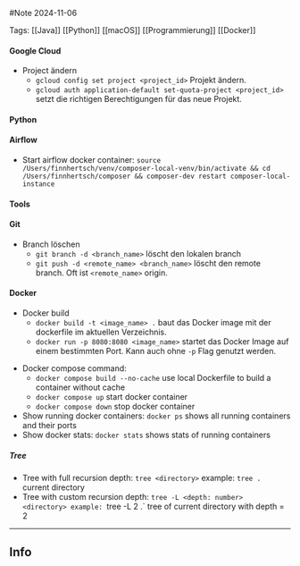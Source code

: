 #Note
2024-11-06

Tags: [[Java]] [[Python]] [[macOS]] [[Programmierung]] [[Docker]]

#### Google Cloud
- Project ändern
	- `gcloud config set project <project_id>` Projekt ändern.
	- `gcloud auth application-default set-quota-project <project_id>` setzt die richtigen Berechtigungen für das neue Projekt.

#### Python
#### Airflow 
- Start airflow docker container:
	`source /Users/finnhertsch/venv/composer-local-venv/bin/activate && cd /Users/finnhertsch/composer && composer-dev restart composer-local-instance`

#### Tools 
#### Git
+ Branch löschen
	+ `git branch -d <branch_name>` löscht den lokalen branch
	+ `git push -d <remote_name> <branch_name>` löscht den remote branch. Oft ist `<remote_name>` origin.

#### Docker
+ Docker build
	+ `docker build -t <image_name> .` baut das Docker image mit der dockerfile im aktuellen Verzeichnis.
	+ `docker run -p 8080:8080 <image_name>` startet das Docker Image auf einem bestimmten Port. Kann auch ohne `-p` Flag genutzt werden.
- Docker compose command:
	- `docker compose build --no-cache` use local Dockerfile to build a container without cache
	- `docker compose up` start docker container
	- `docker compose down` stop docker container
- Show running docker containers:
	`docker ps` shows all running containers and their ports
- Show docker stats:
	`docker stats`  shows stats of running containers

##### Tree
- Tree with full recursion depth:
	`tree <directory>`
	example: `tree . ` current directory
- Tree with custom recursion depth:
	`tree -L <depth: number> <directory>
	example: `tree -L 2 .` tree of current directory with depth = 2


---
## Info